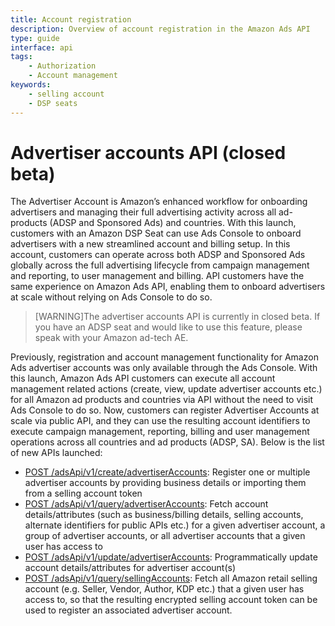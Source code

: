 ```yaml
---
title: Account registration
description: Overview of account registration in the Amazon Ads API
type: guide
interface: api
tags:
    - Authorization
    - Account management
keywords:
    - selling account
    - DSP seats
---
```


# Advertiser accounts API (closed beta)

The Advertiser Account is Amazon’s enhanced workflow for onboarding advertisers and managing their full advertising activity across all ad-products (ADSP and Sponsored Ads) and countries. With this launch, customers with an Amazon DSP Seat can use Ads Console to onboard advertisers with a new streamlined account and billing setup. In this account, customers can operate across both ADSP and Sponsored Ads globally across the full advertising lifecycle from campaign management and reporting, to user management and billing. API customers have the same experience on Amazon Ads API, enabling them to onboard advertisers at scale without relying on Ads Console to do so.

>[WARNING]The advertiser accounts API is currently in closed beta. If you have an ADSP seat and would like to use this feature, please speak with your Amazon ad-tech AE.

Previously, registration and account management functionality for Amazon Ads advertiser accounts was only available through the Ads Console. With this launch, Amazon Ads API customers can execute all account management related actions (create, view, update advertiser accounts etc.) for all Amazon ad products and countries via API without the need to visit Ads Console to do so. Now, customers can register Advertiser Accounts at scale via public API, and they can use the resulting account identifiers to execute campaign management, reporting, billing and user management operations across all countries and ad products (ADSP, SA). Below is the list of new APIs launched:

- [POST /adsApi/v1/create/advertiserAccounts](amazon-ads/1-0/account-registration#tag/AdvertiserAccounts/operation/CreateAdvertiserAccount): Register one or multiple advertiser accounts by providing business details or importing them from a selling account token
- [POST /adsApi/v1/query/advertiserAccounts](amazon-ads/1-0/account-registration#tag/AdvertiserAccounts/operation/QueryAdvertiserAccount): Fetch account details/attributes (such as business/billing details, selling accounts, alternate identifiers for public APIs etc.) for a given advertiser account, a group of advertiser accounts, or all advertiser accounts that a given user has access to
- [POST /adsApi/v1/update/advertiserAccounts](amazon-ads/1-0/account-registration#tag/AdvertiserAccounts/operation/UpdateAdvertiserAccount): Programmatically update account details/attributes for advertiser account(s)
- [POST /adsApi/v1/query/sellingAccounts](amazon-ads/1-0/account-registration#tag/SellingAccounts/operation/QuerySellingAccount): Fetch all Amazon retail selling account (e.g. Seller, Vendor, Author, KDP etc.) that a given user has access to, so that the resulting encrypted selling account token can be used to register an associated advertiser account.

